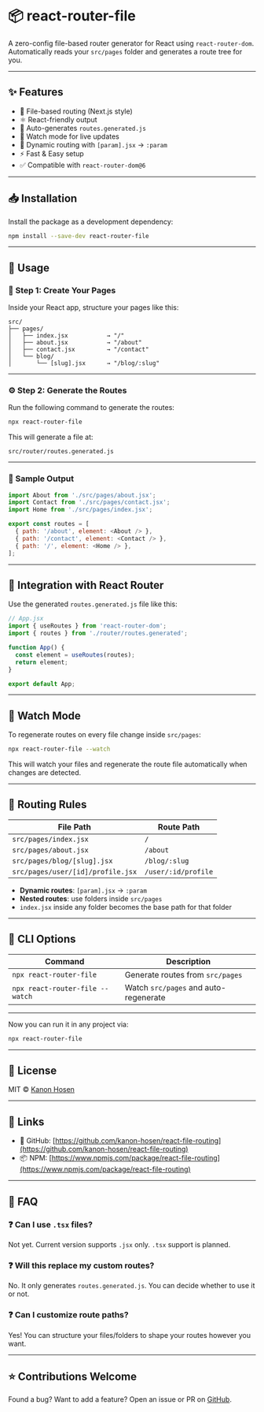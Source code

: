
# 📦 react-router-file

A zero-config file-based router generator for React using `react-router-dom`.  
Automatically reads your `src/pages` folder and generates a route tree for you.

---

## ✨ Features

- 📁 File-based routing (Next.js style)
- ⚛️ React-friendly output
- 🔄 Auto-generates `routes.generated.js`
- 👀 Watch mode for live updates
- 🧠 Dynamic routing with `[param].jsx` → `:param`
- ⚡ Fast & Easy setup
- ✅ Compatible with `react-router-dom@6`

---

## 📥 Installation

Install the package as a development dependency:

```bash
npm install --save-dev react-router-file
````

---

## 🚀 Usage

### 📁 Step 1: Create Your Pages

Inside your React app, structure your pages like this:

```
src/
├── pages/
│   ├── index.jsx           → "/"
│   ├── about.jsx           → "/about"
│   ├── contact.jsx         → "/contact"
│   └── blog/
│       └── [slug].jsx      → "/blog/:slug"
```

---

### ⚙️ Step 2: Generate the Routes

Run the following command to generate the routes:

```bash
npx react-router-file
```

This will generate a file at:

```
src/router/routes.generated.js
```

---

### 🧠 Sample Output

```js
import About from './src/pages/about.jsx';
import Contact from './src/pages/contact.jsx';
import Home from './src/pages/index.jsx';

export const routes = [
  { path: '/about', element: <About /> },
  { path: '/contact', element: <Contact /> },
  { path: '/', element: <Home /> },
];
```

---

## 🧩 Integration with React Router

Use the generated `routes.generated.js` file like this:

```jsx
// App.jsx
import { useRoutes } from 'react-router-dom';
import { routes } from './router/routes.generated';

function App() {
  const element = useRoutes(routes);
  return element;
}

export default App;
```

---

## 👀 Watch Mode

To regenerate routes on every file change inside `src/pages`:

```bash
npx react-router-file --watch
```

This will watch your files and regenerate the route file automatically when changes are detected.

---

## 🧠 Routing Rules

| File Path                         | Route Path          |
| --------------------------------- | ------------------- |
| `src/pages/index.jsx`             | `/`                 |
| `src/pages/about.jsx`             | `/about`            |
| `src/pages/blog/[slug].jsx`       | `/blog/:slug`       |
| `src/pages/user/[id]/profile.jsx` | `/user/:id/profile` |

* **Dynamic routes**: `[param].jsx` → `:param`
* **Nested routes**: use folders inside `src/pages`
* `index.jsx` inside any folder becomes the base path for that folder

---

## 🔧 CLI Options

| Command                         | Description                           |
| ------------------------------- | ------------------------------------- |
| `npx react-router-file`         | Generate routes from `src/pages`      |
| `npx react-router-file --watch` | Watch `src/pages` and auto-regenerate |

---


Now you can run it in any project via:

```bash
npx react-router-file
```

---



## 📄 License

MIT © [Kanon Hosen](https://github.com/kanon-hosen)

---

## 📘 Links

* 🔗 GitHub: [https://github.com/kanon-hosen/react-file-routing](https://github.com/kanon-hosen/react-file-routing)
* 📦 NPM: [https://www.npmjs.com/package/react-file-routing](https://www.npmjs.com/package/react-file-routing)

---

## 🙋 FAQ

### ❓ Can I use `.tsx` files?

Not yet. Current version supports `.jsx` only. `.tsx` support is planned.

### ❓ Will this replace my custom routes?

No. It only generates `routes.generated.js`. You can decide whether to use it or not.

### ❓ Can I customize route paths?

Yes! You can structure your files/folders to shape your routes however you want.

---

## ⭐ Contributions Welcome

Found a bug? Want to add a feature? Open an issue or PR on [GitHub](https://github.com/kanon-hosen/react-file-routing).

```

